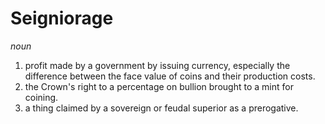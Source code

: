 # Seigniorage

*noun*
1. profit made by a government by issuing currency, especially the difference between the face value of coins and their production costs.
2. the Crown's right to a percentage on bullion brought to a mint for coining.
3. a thing claimed by a sovereign or feudal superior as a prerogative.
